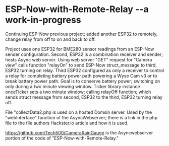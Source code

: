 # ESP-Now-with-Remote-Relay --a work-in-progress

Continuing ESP-Now previous project; added another ESP32 to remotely, change relay from off to on and back to off.

Project uses one ESP32 for BME280 sensor readings from an ESP-Now sender configuration.  Second, ESP32 is a combination receiver and sender; hosts Async web server.  Using web server "GET" request for "Camera view" calls function "relayOn" to send ESP-Now struct_message to third, ESP32 turning on relay.  Third ESP32 configured as only a receiver to control a relay for completing battery power path powering a Wyse Cam v3 or to break battery power path.  Goal is to conserve battery power; switching on only during a two minute viewing window.  Ticker library instance onceTicker sets a two minute window; calling relayOff function; which sends struct message from second, ESP32 to the third, ESP32 turning relay off.

File "collectData2.php is used on a hosted Domsin server.  Used by the "webInterface" function of the AsyncWebserver; there is a link in the php file to the file authors Hackster.io article and how it is used.

https://github.com/Tech500/CameraRainGauge is the Asyncwebserver portion pf the code of "ESP-Now-with-Remote-Relay."
